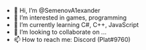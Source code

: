 - 👋 Hi, I’m @SemenovA1exander
- 👀 I’m interested in games, programming
- 🌱 I’m currently learning C#, C++, JavaScript
- 💞️ I’m looking to collaborate on ...
- 📫 How to reach me: Discord (Plat#9760)

<!---
SemenovA1exander/SemenovA1exander is a ✨ special ✨ repository because its `README.md` (this file) appears on your GitHub profile.
You can click the Preview link to take a look at your changes.
--->
